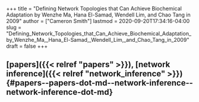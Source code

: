 +++
title = "Defining Network Topologies that Can Achieve Biochemical Adaptation by Wenzhe Ma, Hana El-Samad, Wendell Lim, and Chao Tang in 2009"
author = ["Cameron Smith"]
lastmod = 2020-09-20T17:34:16-04:00
slug = "Defining_Network_Topologies_that_Can_Achieve_Biochemical_Adaptation_by_Wenzhe_Ma,_Hana_El-Samad,_Wendell_Lim,_and_Chao_Tang_in_2009"
draft = false
+++

## [papers]({{< relref "papers" >}}), [network inference]({{< relref "network_inference" >}}) {#papers--papers-dot-md--network-inference--network-inference-dot-md}
